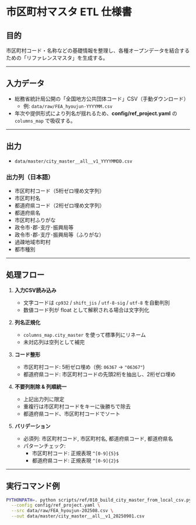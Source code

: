 # 市区町村マスタ ETL 仕様書

## 目的
市区町村コード・名称などの基礎情報を整理し、各種オープンデータを結合するための「リファレンスマスタ」を生成する。

---

## 入力データ
- 総務省統計局公開の「全国地方公共団体コード」CSV（手動ダウンロード）
  - 例: `data/raw/FEA_hyoujun-YYYYMM.csv`
- 年次や提供形式により列名が揺れるため、**config/ref_project.yaml** の `columns_map` で吸収する。

---

## 出力
- `data/master/city_master__all__v1_YYYYMMDD.csv`

### 出力列（日本語）
- 市区町村コード（5桁ゼロ埋め文字列）
- 市区町村名
- 都道府県コード（2桁ゼロ埋め文字列）
- 都道府県名
- 市区町村ふりがな
- 政令市･郡･支庁･振興局等
- 政令市･郡･支庁･振興局等（ふりがな）
- 過疎地域市町村
- 都市種別

---

## 処理フロー

1. **入力CSV読み込み**
   - 文字コードは `cp932` / `shift_jis` / `utf-8-sig` / `utf-8` を自動判別
   - 数値コード列が float として解釈される場合は文字列化

2. **列名正規化**
   - `columns_map.city_master` を使って標準列にリネーム
   - 未対応列は空列として補完

3. **コード整形**
   - 市区町村コード: 5桁ゼロ埋め（例: `06367` → `"06367"`)
   - 都道府県コード: 市区町村コードの先頭2桁を抽出し、2桁ゼロ埋め

4. **不要列削除 & 列順統一**
   - 上記出力列に限定
   - 重複行は市区町村コードをキーに後勝ちで除去
   - 都道府県コード、市区町村コードでソート

5. **バリデーション**
   - 必須列: 市区町村コード, 市区町村名, 都道府県コード, 都道府県名
   - パターンチェック:
     - 市区町村コード: 正規表現 `^[0-9]{5}$`
     - 都道府県コード: 正規表現 `^[0-9]{2}$`

---

## 実行コマンド例
```bash
PYTHONPATH=. python scripts/ref/010_build_city_master_from_local_csv.py \
  --config config/ref_project.yaml \
  --src data/raw/FEA_hyoujun-202508.csv \
  --out data/master/city_master__all__v1_20250901.csv


